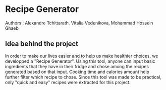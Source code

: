 # Recipe Generator
Authors : Alexandre Tchittarath, Vitalia Vedenikova, Mohammad Hossein Ghaeb

## Idea behind the project
In order to make our lives easier and to help us make healthier choices, we developped a "Recipe Generator". Using this tool, anyone can input basic ingredients that they have in their fridge and chose among the recipes generated based on that input. Cooking time and calories amount help further filter which recipe to chose. Since this tool was made to be practical, only "quick and easy" recipes were extracted for this project.
